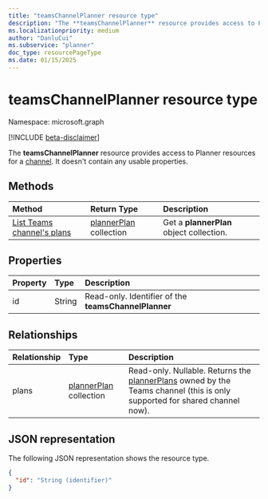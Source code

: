 ```yaml
---
title: "teamsChannelPlanner resource type"
description: "The **teamsChannelPlanner** resource provides access to Planner resources for a Teams shared channel. It doesn't contain any usable properties."
ms.localizationpriority: medium
author: "DanluCui"
ms.subservice: "planner"
doc_type: resourcePageType
ms.date: 01/15/2025
---
```


# teamsChannelPlanner resource type

Namespace: microsoft.graph

[!INCLUDE [beta-disclaimer](../../includes/beta-disclaimer.md)]

The **teamsChannelPlanner** resource provides access to Planner resources for a [channel](channel.md). It doesn't contain any usable properties.

## Methods

| Method		   | Return Type	|Description|
|:---------------|:--------|:----------|
|[List Teams channel's plans](../api/teamsChannelPlanner-list-plans.md) |[plannerPlan](plannerplan.md) collection| Get a **plannerPlan** object collection.|

## Properties
| Property	   | Type	|Description|
|:---------------|:--------|:----------|
|id|String| Read-only. Identifier of the **teamsChannelPlanner**|

## Relationships
| Relationship | Type	|Description|
|:---------------|:--------|:----------|
|plans|[plannerPlan](plannerplan.md) collection| Read-only. Nullable. Returns the [plannerPlans](plannerplan.md) owned by the Teams channel (this is only supported for shared channel now).|

## JSON representation
The following JSON representation shows the resource type.

<!-- {
  "blockType": "resource",
  "optionalProperties": [

  ],
  "keyProperty": "id",
  "baseType":"microsoft.graph.entity",  
  "@odata.type": "microsoft.graph.teamsChannelPlanner"
}-->

```json
{
  "id": "String (identifier)"
}

```

<!-- uuid: 3da1192e-9af9-47d4-b32c-1ba82ddabcd1
2025-01-15 22:58:43 UTC -->
<!--
{
  "type": "#page.annotation",
  "description": "teamsChannelPlanner resource",
  "keywords": "",
  "section": "documentation",
  "tocPath": "",
  "suppressions": []
}
-->


